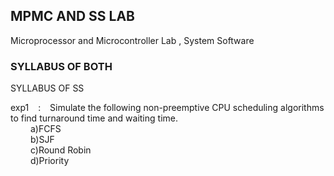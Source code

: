 <h2> MPMC AND SS LAB </h2>
<p> Microprocessor and Microcontroller Lab , System Software </p>
<h3> SYLLABUS OF BOTH </h3>
SYLLABUS OF SS
<p> exp1 &ensp; : &ensp; Simulate the following non-preemptive CPU scheduling algorithms to find turnaround time and waiting time.<br>
          &emsp;&emsp; a)FCFS <br>
          &emsp;&emsp; b)SJF <br>
          &emsp;&emsp; c)Round Robin <br>
          &emsp;&emsp; d)Priority <br>
</p>

